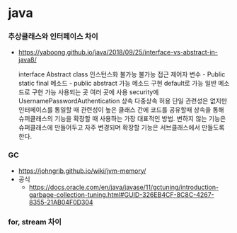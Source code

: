 # java

### 추상클래스와 인터페이스 차이
- https://yaboong.github.io/java/2018/09/25/interface-vs-abstract-in-java8/
  
  interface	Abstract class
  인스턴스화	불가능	불가능
  접근 제어자	변수 - Public static final         메소드 - public abstract 	가능
  메소드 구현	default로 가능	일반 메소드로 구현 가능
  사용되는 곳	여러 곳에 사용	security에 UsernamePasswordAuthentication
  상속	다중상속 허용	단일
  관련성은 없지만 인터페이스를 통일할 때	관련성이 높은 클래스 간에 코드를 공유할때
  상속을 통해 슈퍼클래스의 기능을 확장할 때 사용하는 가장 대표적인 방법.
  변하지 않는 기능은 슈퍼클래스에 만들어두고 자주 변경되며 확장할 기능은 서브클래스에서 만들도록 한다. 

### GC
- https://johngrib.github.io/wiki/jvm-memory/
- 공식
  - https://docs.oracle.com/en/java/javase/11/gctuning/introduction-garbage-collection-tuning.html#GUID-326EB4CF-8C8C-4267-8355-21AB04F0D304

### for, stream 차이
